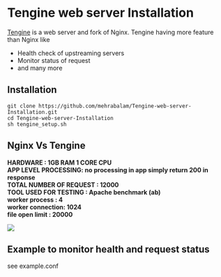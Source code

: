 # Tengine web server Installation
[Tengine](http://tengine.taobao.org/) is a web server and fork of Nginx. Tengine having more feature than Nginx like
- Health check of upstreaming servers
- Monitor status of request 
- and many more

## Installation
```
git clone https://github.com/mehrabalam/Tengine-web-server-Installation.git
cd Tengine-web-server-Installation
sh tengine_setup.sh
```
## Nginx Vs Tengine
**HARDWARE : 1GB RAM 1 CORE CPU**   
**APP LEVEL PROCESSING:   no processing in app simply return 200 in response**  
**TOTAL NUMBER OF REQUEST :  12000**  
**TOOL USED FOR TESTING : Apache benchmark (ab)**  
**worker process  :  4**  
**worker connection: 1024**  
**file open limit : 20000**  

![](https://raw.githubusercontent.com/mehrabalam/Tengine-web-server-Installation/master/comparision.png)

## Example to monitor health and request status
see example.conf
